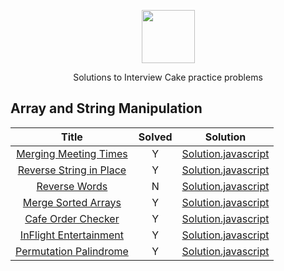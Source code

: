 <p align="center">
    <a href="https://www.interviewcake.com/">
        <img height=85 src="https://statushero.com/blog/assets/images/posts/interview-cake.jpg">
    </a>
    <p align="center">Solutions to Interview Cake practice problems</p>
</p>


## Array and String Manipulation

| Title | Solved | Solution |
| :---: | :------: | :------: |
| [Merging Meeting Times](https://www.interviewcake.com/question/javascript/merging-ranges?course=fc1&section=array-and-string-manipulation) | Y | [Solution.javascript](https://github.com/wmemorgan/Interview_Cake/blob/master/mergingMeetingTimes.js) |
| [Reverse String in Place](https://www.interviewcake.com/question/javascript/reverse-string-in-place?course=fc1&section=array-and-string-manipulation) | Y | [Solution.javascript](https://github.com/wmemorgan/Interview_Cake/blob/master/reverseStringInPlace.js) |
| [Reverse Words](https://www.interviewcake.com/question/javascript/reverse-words?course=fc1&section=array-and-string-manipulation) | N | [Solution.javascript](https://github.com/wmemorgan/Interview_Cake/blob/master/reverseWords.js) |
| [Merge Sorted Arrays](https://www.interviewcake.com/question/javascript/merge-sorted-arrays?course=fc1&section=array-and-string-manipulation) | Y | [Solution.javascript](https://github.com/wmemorgan/Interview_Cake/blob/master/mergeSortedArrays.js) |
| [Cafe Order Checker](https://www.interviewcake.com/question/javascript/cafe-order-checker?course=fc1&section=array-and-string-manipulation) | Y | [Solution.javascript](https://github.com/wmemorgan/Interview_Cake/blob/master/cafeOrderChecker.js) |
| [InFlight Entertainment](https://www.interviewcake.com/question/javascript/inflight-entertainment?course=fc1&section=hashing-and-hash-tables) | Y | [Solution.javascript](https://github.com/wmemorgan/Interview_Cake/blob/master/inFlightEntertainment.js) |
| [Permutation Palindrome](https://www.interviewcake.com/question/javascript/permutation-palindrome?course=fc1&section=hashing-and-hash-tables) | Y | [Solution.javascript](https://github.com/wmemorgan/Interview_Cake/blob/master/permutationPalindrome.js) |
